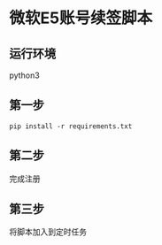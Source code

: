 # 微软E5账号续签脚本


## 运行环境
python3

## 第一步
``` .shell
pip install -r requirements.txt
```

## 第二步
完成注册

## 第三步
将脚本加入到定时任务


